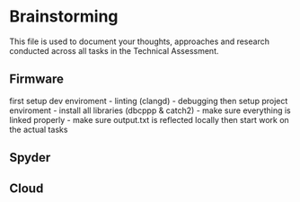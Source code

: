 # Brainstorming

This file is used to document your thoughts, approaches and research conducted across all tasks in the Technical Assessment.

## Firmware
first setup dev enviroment
    - linting (clangd)
    - debugging 
then setup project enviroment
    - install all libraries (dbcppp & catch2)
    - make sure everything is linked properly
    - make sure output.txt is reflected locally
then start work on the actual tasks

## Spyder

## Cloud